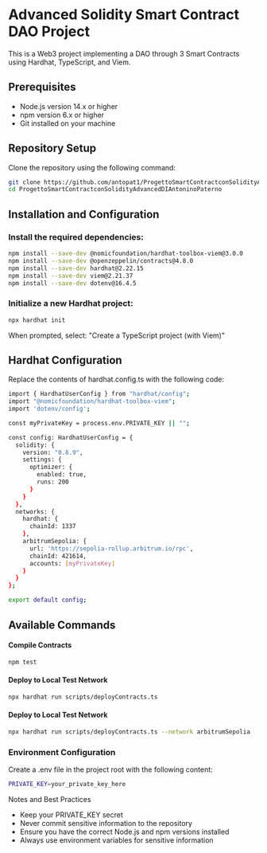 # Advanced Solidity Smart Contract DAO Project

This is a Web3 project implementing a DAO through 3 Smart Contracts using Hardhat, TypeScript, and Viem.

## Prerequisites

- Node.js version 14.x or higher
- npm version 6.x or higher
- Git installed on your machine

## Repository Setup

Clone the repository using the following command:
```bash
git clone https://github.com/antopat1/ProgettoSmartContractconSolidityAdvancedDIAntoninoPaterno.git
cd ProgettoSmartContractconSolidityAdvancedDIAntoninoPaterno
```

## Installation and Configuration


### Install the required dependencies:
```bash
npm install --save-dev @nomicfoundation/hardhat-toolbox-viem@3.0.0
npm install --save-dev @openzeppelin/contracts@4.8.0
npm install --save-dev hardhat@2.22.15
npm install --save-dev viem@2.21.37
npm install --save-dev dotenv@16.4.5
```

### Initialize a new Hardhat project:
```bash
npx hardhat init
```
When prompted, select: "Create a TypeScript project (with Viem)"


## Hardhat Configuration
Replace the contents of hardhat.config.ts with the following code:
```bash
import { HardhatUserConfig } from "hardhat/config";
import "@nomicfoundation/hardhat-toolbox-viem";
import 'dotenv/config';

const myPrivateKey = process.env.PRIVATE_KEY || "";

const config: HardhatUserConfig = {
  solidity: {
    version: "0.8.9",
    settings: {
      optimizer: {
        enabled: true,
        runs: 200
      }
    }
  },
  networks: {
    hardhat: {
      chainId: 1337
    },
    arbitrumSepolia: {
      url: 'https://sepolia-rollup.arbitrum.io/rpc',
      chainId: 421614,
      accounts: [myPrivateKey]
    }
  }
};

export default config;
```
## Available Commands

#### Compile Contracts
```bash
npm test
```

#### Deploy to Local Test Network
```bash
npx hardhat run scripts/deployContracts.ts
```

#### Deploy to Local Test Network
```bash
npx hardhat run scripts/deployContracts.ts --network arbitrumSepolia
```

### Environment Configuration
Create a .env file in the project root with the following content:
```bash
PRIVATE_KEY=your_private_key_here
```

Notes and Best Practices

- Keep your PRIVATE_KEY secret
- Never commit sensitive information to the repository
- Ensure you have the correct Node.js and npm versions installed
- Always use environment variables for sensitive information

